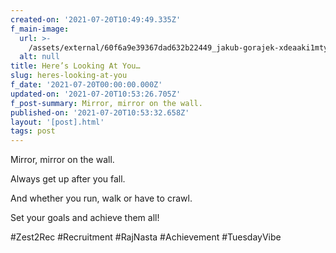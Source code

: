 ```yaml
---
created-on: '2021-07-20T10:49:49.335Z'
f_main-image:
  url: >-
    /assets/external/60f6a9e39367dad632b22449_jakub-gorajek-xdeaaki1mty-unsplash.jpg
  alt: null
title: Here’s Looking At You…
slug: heres-looking-at-you
f_date: '2021-07-20T00:00:00.000Z'
updated-on: '2021-07-20T10:53:26.705Z'
f_post-summary: Mirror, mirror on the wall.
published-on: '2021-07-20T10:53:32.658Z'
layout: '[post].html'
tags: post
---
```


Mirror, mirror on the wall.

Always get up after you fall.

And whether you run, walk or have to crawl.

Set your goals and achieve them all!

#Zest2Rec #Recruitment #RajNasta #Achievement #TuesdayVibe

‍
